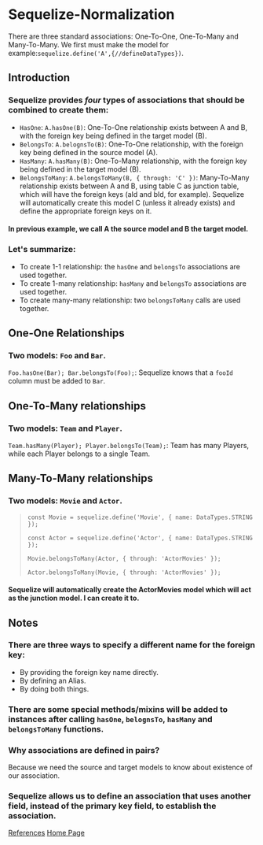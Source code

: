 # Sequelize-Normalization

There are three standard associations: One-To-One, One-To-Many and Many-To-Many.
We first must make the model for example:`sequelize.define('A',{//defineDataTypes})`.

## Introduction

### Sequelize provides *four* types of associations that should be combined to create them:
- `HasOne`: `A.hasOne(B)`: One-To-One relationship exists between A and B, with the foreign key being defined in the target model (B).
- `BelongsTo`: `A.belognsTo(B)`: One-To-One relationship, with the foreign key being defined in the source model (A).
- `HasMany`: `A.hasMany(B)`: One-To-Many relationship, with the foreign key being defined in the target model (B).
- `BelongsToMany`: `A.belongsToMany(B, { through: 'C' })`: Many-To-Many relationship exists between A and B, using table C as junction table, which will have the foreign keys (aId and bId, for example). 
Sequelize will automatically create this model C (unless it already exists) and define the appropriate foreign keys on it.

#### In previous example, we call A the **source** model and B the **target** model.

### Let's summarize:
- To create 1-1 relationship: the `hasOne` and `belongsTo` associations are used together.
- To create 1-many relationship: `hasMany` and `belongsTo` associations are used together.
- To create many-many relationship: two `belongsToMany` calls are used together.

## One-One Relationships
### Two models: `Foo` and `Bar`.
`Foo.hasOne(Bar); Bar.belongsTo(Foo);`: Sequelize knows that a `fooId` column must be added to `Bar`.

## One-To-Many relationships
### Two models: `Team` and `Player`. 
`Team.hasMany(Player); Player.belongsTo(Team);`: Team has many Players, while each Player belongs to a single Team.

## Many-To-Many relationships
### Two models: `Movie` and `Actor`.
> `const Movie = sequelize.define('Movie', { name: DataTypes.STRING });`
> 
> `const Actor = sequelize.define('Actor', { name: DataTypes.STRING });`
> 
> `Movie.belongsToMany(Actor, { through: 'ActorMovies' });`
> 
> `Actor.belongsToMany(Movie, { through: 'ActorMovies' });`
#### Sequelize will automatically create the ActorMovies model which will act as the junction model. I can create it to.

## Notes
### There are three ways to specify a different name for the foreign key:
- By providing the foreign key name directly.
- By defining an Alias.
- By doing both things.
### There are some special methods/mixins will be added to instances after calling `hasOne`, `belognsTo`, `hasMany` and `belongsToMany` functions.
### Why associations are defined in pairs?
Because we need the source and target models to know about existence of our association.
### Sequelize allows us to define an association that uses another field, instead of the primary key field, to establish the association.

[References](https://sequelize.org/docs/v6/core-concepts/assocs/)
[Home Page](./README.md)


